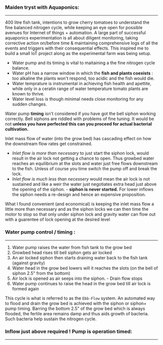 ### Maiden tryst with Aquaponics:
---

400 litre fish tank, intentions to grow cherry tomatoes to understand the fine balanced nitrogen cycle, while keeping an eye open for possible avenues for Internet of things + automation.
A large part of successful aquaponics experimentation is all about diligent monitoring, taking corrective action on/before time & maintaining comprehensive logs of all the events and triggers with their consequential effects. This inspired me to build a small IoT project along as the experimental farm was being setup. 

- Water pump and its timing is vital to maitaining a the fine nitrogen cycle balance.
- Water pH has a narrow window in which the __fish and plants coexists__ : too alkaline the plants won't respond, too acidic and the fish would die.
- Water temprature is instrumental in achieving fish health and apettite, while only in a ceratin range of water temperature tomato plants are known to thrive.
- Water level loss is though minimal needs close monitoring for any sudden changes. 

Water pump __timing__ isn't considered if you have got the bell siphon working correctly. Bell siphons are riddled with problems of fine tuning. It would be not __unless you have perfected this can you proceed for actual bacterial cultivation.__ 

Inlet mass flow of water (into the grow bed) has cascading effect on how the downstream flow rates get constrained.

 - _Inlet flow is more than necessary_ to just start the siphon lock, would result in the air lock not getting a chance to open. Thus growbed water reaches an equilibrium at the slots and water just free flows downstream to the fish. Unless of course you time switch the pump off and break the lock.
 - _Inlet flow is much less than necessery_ would mean the air lock is not sustained and like a weir the water just negotiates extra head just above the opening of the siphon. - __siphon is never started.__ For lower inflows the siphon needs a re-design and hence an expensive proposition.
  
What I found convenient (and economical) is keeping the inlet mass flow a little more than necessary and as the siphon locks we can then time the motor to stop so that only under siphon lock and gravity water can flow out with a guarentee of lock opening at the desired level 

### Water pump control / timing :
----

1. Water pump raises the water from fish tank to the grow bed 
2. Growbed head rises till bell siphon gets air locked 
3. An air locked siphon then starts draining water back to the fish tank (against gravity) 
4. Water head in the grow bed lowers will it reaches the slots (on the bell of siphon 2.5" from the bottom)
5. Air lock is opened as air seeps into the siphon. - Drain flow stops
6. Water pump continues to raise the head in the grow bed till air lock is formed again

This cycle is what is referred to as the `Ebb-Flow` system. An automated way to flood and drain the grow bed is achieved with the siphon or siphon+ pump timing. Barring the bottom 2.5" of the grow bed which is always flooded, the fertile area remains damp and thus aids growth of bacteria. 
Such bacteria help sustain the nitrogen cycle. 

### Inflow just above required ! Pump is operation timed:
-----

